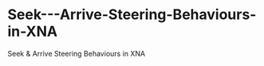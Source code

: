 Seek---Arrive-Steering-Behaviours-in-XNA
========================================

Seek &amp; Arrive Steering Behaviours in XNA
